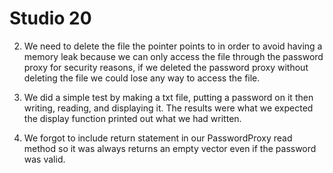 # Studio 20

2. We need to delete the file the pointer points to in order to avoid having a memory leak because we can only
access the file through the password proxy for security reasons, if we deleted the password proxy without deleting the
file we could lose any way to access the file.

4. We did a simple test by making a txt file, putting a password on it then writing, reading, and 
displaying it. The results were what we expected the display function printed out what we had written.

5. We forgot to include return statement in our PasswordProxy read method so it was always returns an
empty vector even if the password was valid.
